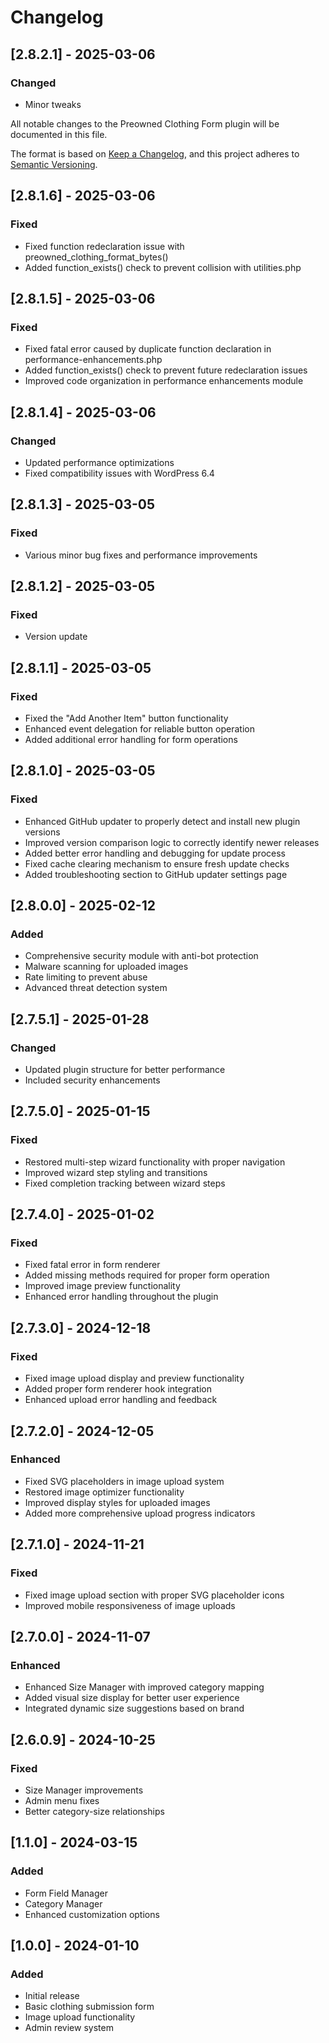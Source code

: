 # Changelog

## [2.8.2.1] - 2025-03-06
### Changed
- Minor tweaks

All notable changes to the Preowned Clothing Form plugin will be documented in this file.

The format is based on [Keep a Changelog](https://keepachangelog.com/en/1.0.0/),
and this project adheres to [Semantic Versioning](https://semver.org/spec/v2.0.0.html).

## [2.8.1.6] - 2025-03-06
### Fixed
- Fixed function redeclaration issue with preowned_clothing_format_bytes()
- Added function_exists() check to prevent collision with utilities.php

## [2.8.1.5] - 2025-03-06
### Fixed
- Fixed fatal error caused by duplicate function declaration in performance-enhancements.php
- Added function_exists() check to prevent future redeclaration issues
- Improved code organization in performance enhancements module

## [2.8.1.4] - 2025-03-06
### Changed
- Updated performance optimizations
- Fixed compatibility issues with WordPress 6.4

## [2.8.1.3] - 2025-03-05
### Fixed
- Various minor bug fixes and performance improvements

## [2.8.1.2] - 2025-03-05
### Fixed
- Version update

## [2.8.1.1] - 2025-03-05
### Fixed
- Fixed the "Add Another Item" button functionality
- Enhanced event delegation for reliable button operation
- Added additional error handling for form operations

## [2.8.1.0] - 2025-03-05
### Fixed
- Enhanced GitHub updater to properly detect and install new plugin versions
- Improved version comparison logic to correctly identify newer releases
- Added better error handling and debugging for update process
- Fixed cache clearing mechanism to ensure fresh update checks
- Added troubleshooting section to GitHub updater settings page

## [2.8.0.0] - 2025-02-12
### Added
- Comprehensive security module with anti-bot protection
- Malware scanning for uploaded images
- Rate limiting to prevent abuse
- Advanced threat detection system

## [2.7.5.1] - 2025-01-28
### Changed
- Updated plugin structure for better performance
- Included security enhancements

## [2.7.5.0] - 2025-01-15
### Fixed
- Restored multi-step wizard functionality with proper navigation
- Improved wizard step styling and transitions
- Fixed completion tracking between wizard steps

## [2.7.4.0] - 2025-01-02
### Fixed
- Fixed fatal error in form renderer
- Added missing methods required for proper form operation
- Improved image preview functionality
- Enhanced error handling throughout the plugin

## [2.7.3.0] - 2024-12-18
### Fixed
- Fixed image upload display and preview functionality
- Added proper form renderer hook integration
- Enhanced upload error handling and feedback

## [2.7.2.0] - 2024-12-05
### Enhanced
- Fixed SVG placeholders in image upload system
- Restored image optimizer functionality
- Improved display styles for uploaded images
- Added more comprehensive upload progress indicators

## [2.7.1.0] - 2024-11-21
### Fixed
- Fixed image upload section with proper SVG placeholder icons
- Improved mobile responsiveness of image uploads

## [2.7.0.0] - 2024-11-07
### Enhanced
- Enhanced Size Manager with improved category mapping
- Added visual size display for better user experience
- Integrated dynamic size suggestions based on brand

## [2.6.0.9] - 2024-10-25
### Fixed
- Size Manager improvements
- Admin menu fixes
- Better category-size relationships

## [1.1.0] - 2024-03-15
### Added
- Form Field Manager
- Category Manager
- Enhanced customization options

## [1.0.0] - 2024-01-10
### Added
- Initial release
- Basic clothing submission form
- Image upload functionality
- Admin review system
